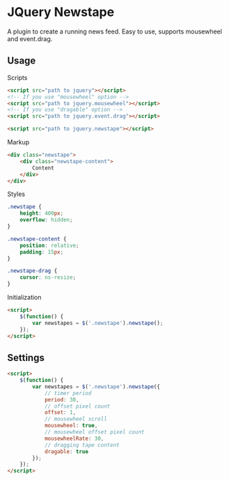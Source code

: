JQuery Newstape
===================
A plugin to create a running news feed. Easy to use, supports mousewheel and event.drag.

Usage
-------------
Scripts
``` html
<script src="path to jquery"></script>
<!-- If you use "mousewheel" option -->
<script src="path to jquery.mousewheel"></script>
<!-- If you use "dragable" option -->
<script src="path to jquery.event.drag"></script>

<script src="path to jquery.newstape"></script>
```
Markup
``` html
<div class="newstape">
    <div class="newstape-content">
        Content
    </div>
</div>
```
Styles
``` css
.newstape {
    height: 400px;
    overflow: hidden;
}

.newstape-content {
    position: relative;
    padding: 15px;
}

.newstape-drag {
    cursor: ns-resize;
}
```
Initialization
``` html
<script>
    $(function() {
        var newstapes = $('.newstape').newstape();
    });
</script>
```
Settings
-------------
``` html
<script>
    $(function() {
        var newstapes = $('.newstape').newstape({
            // timer period
            period: 30, 
            // offset pixel count
            offset: 1, 
            // mousewheel scroll
            mousewheel: true, 
            // mousewheel offset pixel count
            mousewheelRate: 30, 
            // dragging tape content
            dragable: true
        });
    });
</script>
```
